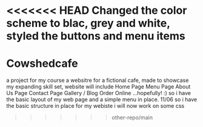 <<<<<<< HEAD
Changed the color scheme to blac, grey and white, styled the buttons and menu items
=======

# Cowshedcafe

a project for my course
a websitre for a fictional cafe, made to showcase my expanding skill set, website will include
Home Page
Menu Page
About Us Page
Contact Page
Gallery / Blog
Order Online
...hopefully! :)
so i have the basic layout of my web page and a simple menu in place.
11/06
so i have the basic structure in place for my webiste i will now work on some css

> > > > > > > other-repo/main
